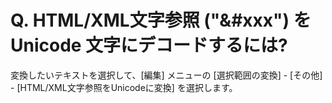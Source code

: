 # Q. HTML/XML文字参照 ("&\#xxx") を Unicode 文字にデコードするには?

変換したいテキストを選択して、\[編集\] メニューの \[選択範囲の変換\] \- \[その他\] \- \[HTML/XML文字参照をUnicodeに変換\] を選択します。